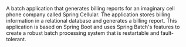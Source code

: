 A batch application that generates billing reports for an imaginary cell phone company called Spring Cellular. The application stores billing information in a relational database and generates a billing report. This application is based on Spring Boot and uses Spring Batch's features to create a robust batch processing system that is restartable and fault-tolerant.
